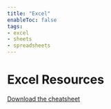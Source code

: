 ```yaml
---
title: "Excel"
enableToc: false
tags:
- excel
- sheets
- spreadsheets
---
```

# Excel Resources

  

[Download the cheatsheet](internal/Excel/excel-cheat-sheet.pdf)